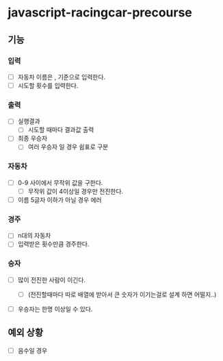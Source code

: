 # javascript-racingcar-precourse

## 기능

### 입력

- [ ]  자동차 이름은 , 기준으로 입력한다.
- [ ]  시도할 횟수를 입력한다.

### 출력

- [ ]  실행결과
    - [ ]  시도할 때마다 결과값 출력
- [ ]  최종 우승자
    - [ ]  여러 우승자 일 경우 쉼표로 구분

### 자동차

- [ ]  0-9 사이에서 무작위 값을 구한다.
    - [ ]  무작위 값이 4이상일 경우만 전진한다.
- [ ]  이름 5글자 이하가 아닐 경우 에러

### 경주

- [ ]  n대의 자동차
- [ ]  입력받은 횟수만큼 경주한다.

### 승자

- [ ]  많이 전진한 사람이 이긴다.
    - [ ]  (전진할때마다 따로 배열에 받아서 큰 숫자가 이기는걸로 설계 하면 어떨지..)
- [ ]  우승자는 한명 이상일 수 있다.


## 예외 상황

- [ ]  음수일 경우
